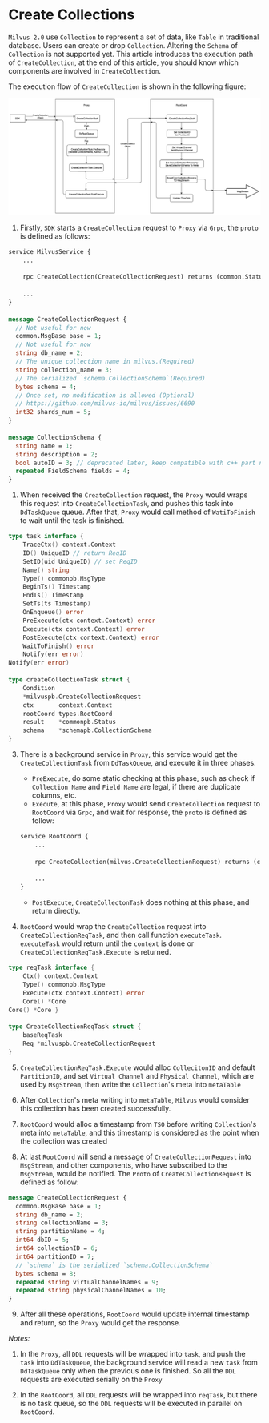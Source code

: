 # Create Collections

`Milvus 2.0` use `Collection` to represent a set of data, like `Table` in traditional database. Users can create or drop `Collection`. Altering the `Schema` of `Collection` is not supported yet. This article introduces the execution path of `CreateCollection`, at the end of this article, you should know which components are involved in `CreateCollection`.


The execution flow of `CreateCollection` is shown in the following figure:

![create_collection](./graphs/dml_create_collection.png)

1. Firstly, `SDK` starts a `CreateCollection` request to `Proxy` via `Grpc`, the `proto` is defined as follows:
```proto
service MilvusService {
    ...

    rpc CreateCollection(CreateCollectionRequest) returns (common.Status) {}

    ...
}

message CreateCollectionRequest {
  // Not useful for now
  common.MsgBase base = 1;
  // Not useful for now
  string db_name = 2;
  // The unique collection name in milvus.(Required)
  string collection_name = 3; 
  // The serialized `schema.CollectionSchema`(Required)
  bytes schema = 4; 
  // Once set, no modification is allowed (Optional)
  // https://github.com/milvus-io/milvus/issues/6690
  int32 shards_num = 5;
}

message CollectionSchema {
  string name = 1;
  string description = 2;
  bool autoID = 3; // deprecated later, keep compatible with c++ part now
  repeated FieldSchema fields = 4;
}

```

1. When received the `CreateCollection` request, the `Proxy` would wraps this request into `CreateCollectionTask`, and pushes this task into `DdTaskQueue` queue. After that, `Proxy` would call method of `WatiToFinish`  to wait until the task is finished.
```go
type task interface {
	TraceCtx() context.Context
	ID() UniqueID // return ReqID
	SetID(uid UniqueID) // set ReqID
	Name() string
	Type() commonpb.MsgType
	BeginTs() Timestamp
	EndTs() Timestamp
	SetTs(ts Timestamp)
	OnEnqueue() error
	PreExecute(ctx context.Context) error
	Execute(ctx context.Context) error
	PostExecute(ctx context.Context) error
	WaitToFinish() error
	Notify(err error)
Notify(err error)

type createCollectionTask struct {
	Condition
	*milvuspb.CreateCollectionRequest
	ctx       context.Context
	rootCoord types.RootCoord
	result    *commonpb.Status
	schema    *schemapb.CollectionSchema
}
```

3. There is a background service in `Proxy`, this service would get the `CreateCollectionTask` from `DdTaskQueue`, and execute it in three phases.
    - `PreExecute`, do some static checking at this phase, such as check if `Collection Name` and `Field Name` are legal, if there are duplicate columns, etc.
    - `Execute`, at this phase, `Proxy` would send `CreateCollection` request to `RootCoord` via `Grpc`, and wait for response, the `proto` is defined as follow:
    ```proto
    service RootCoord {
        ...

        rpc CreateCollection(milvus.CreateCollectionRequest) returns (common.Status){}

        ...
    }
    ```
    - `PostExecute`, `CreateCollectonTask` does nothing at this phase, and return directly.

4. `RootCoord` would wrap the `CreateCollection` request into `CreateCollectionReqTask`, and then call function `executeTask`. `executeTask` would return until the `context` is done or `CreateCollectionReqTask.Execute` is returned.
```go
type reqTask interface {
	Ctx() context.Context
	Type() commonpb.MsgType
	Execute(ctx context.Context) error
	Core() *Core
Core() *Core }

type CreateCollectionReqTask struct {
	baseReqTask
	Req *milvuspb.CreateCollectionRequest
}
```

5. `CreateCollectionReqTask.Execute` would alloc `CollecitonID` and default `PartitionID`, and set `Virtual Channel` and `Physical Channel`, which are used by `MsgStream`, then write the `Collection`'s meta into `metaTable`

6. After `Collection`'s meta writing into `metaTable`, `Milvus` would consider this collection has been created successfully.

7. `RootCoord` would alloc a timestamp from `TSO` before writing `Collection`'s meta into `metaTable`, and this timestamp is considered as the point when the collection was created

8. At last `RootCoord` will send a message of `CreateCollectionRequest` into `MsgStream`, and other components, who have subscribed to the `MsgStream`, would be notified. The `Proto` of `CreateCollectionRequest` is defined as follow:
```proto
message CreateCollectionRequest {
  common.MsgBase base = 1;
  string db_name = 2;
  string collectionName = 3;
  string partitionName = 4;
  int64 dbID = 5;
  int64 collectionID = 6;
  int64 partitionID = 7;
  // `schema` is the serialized `schema.CollectionSchema`
  bytes schema = 8;
  repeated string virtualChannelNames = 9;
  repeated string physicalChannelNames = 10;
}

```

9. After all these operations, `RootCoord` would update internal timestamp and return, so the `Proxy` would get the response.

*Notes:*
1. In the `Proxy`, all `DDL` requests will be wrapped into `task`, and push the `task` into `DdTaskQueue`, the background service will read a new `task` from `DdTaskQueue` only when the previous one is finished. So all the `DDL` requests are executed serially on the `Proxy`

2. In the `RootCoord`, all `DDL` requests will be wrapped into `reqTask`, but there is no task queue, so the `DDL` requests will be executed in parallel on `RootCoord`.
